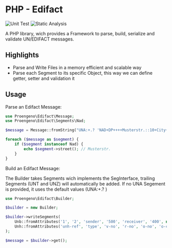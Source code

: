 # PHP - Edifact

![Unit Test](https://github.com/Apfelfrisch/Edifact/actions/workflows/phpunit.yml/badge.svg)
![Static Analysis](https://github.com/Apfelfrisch/Edifact/actions/workflows/psalm.yml/badge.svg)

A PHP library, wich provides a Framework to parse, build, serialize and validate UN/EDIFACT messages.

Highlights
-------
* Parse and Write Files in a memory efficient and scalable way 
* Parse each Segment to its specific Object, this way we can define getter, setter and validation it

Usage
-------

Parse an Edifact Message:

```php
use Proengeno\Edifact\Message;
use Proengeno\Edifact\Segments\Nad;

$message = Message::fromString("UNA:+.? 'NAD+DP++++Musterstr.::10+City++12345+DE");

foreach ($message as $segment) {
    if ($segment instanceof Nad) {
        echo $segment->street(); // Musterstr.
    }
}
```

Build an Edifact Message:

The Builder takes Segments wich implements the SegInterface, trailing Segments (UNT and UNZ) will automatically be added. 
If no UNA Segement is provided, it uses the default values (UNA:+.? )

```php
use Proengeno\Edifact\Builder;

$builder = new Builder;

$builder->writeSegments(
    Unb::fromAttributes('1', '2', 'sender', '500', 'receiver', '400', new DateTime('2021-01-01 12:01:01'), 'unb-ref'),
    Unh::fromAttributes('unh-ref', 'type', 'v-no', 'r-no', 'o-no', 'o-co')
);

$message = $builder->get();
```
